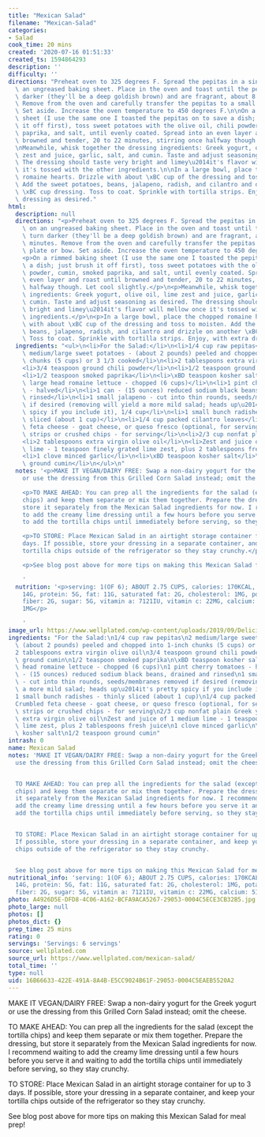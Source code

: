 ```yaml
---
title: "Mexican Salad"
filename: "Mexican-Salad"
categories:
- Salad
cook_time: 20 mins
created: '2020-07-16 01:51:33'
created_ts: 1594864293
description: ''
difficulty: ''
directions: "Preheat oven to 325 degrees F. Spread the pepitas in a single layer on\
  \ an ungreased baking sheet. Place in the oven and toast until the pepitas turn\
  \ darker (they'll be a deep goldish brown) and are fragrant, about 8 to 10 minutes.\
  \ Remove from the oven and carefully transfer the pepitas to a small plate or bow.\
  \ Set aside. Increase the oven temperature to 450 degrees F.\n\nOn a rimmed baking\
  \ sheet (I use the same one I toasted the pepitas on to save a dish; just brush\
  \ it off first), toss sweet potatoes with the olive oil, chili powder, cumin, smoked\
  \ paprika, and salt, until evenly coated. Spread into an even layer and roast until\
  \ browned and tender, 20 to 22 minutes, stirring once halfway though. Let cool slightly.\n\
  \nMeanwhile, whisk together the dressing ingredients: Greek yogurt, olive oil, lime\
  \ zest and juice, garlic, salt, and cumin. Taste and adjust seasoning as desired.\
  \ The dressing should taste very bright and limey\u2014it's flavor will mellow once\
  \ it's tossed with the other ingredients.\n\nIn a large bowl, place the chopped\
  \ romaine hearts. Drizzle with about \xBC cup of the dressing and toss to moisten.\
  \ Add the sweet potatoes, beans, jalapeno, radish, and cilantro and drizzle on another\
  \ \xBC cup dressing. Toss to coat. Sprinkle with tortilla strips. Enjoy, with extra\
  \ dressing as desired."
html:
  description: null
  directions: "<p>Preheat oven to 325 degrees F. Spread the pepitas in a single layer\
    \ on an ungreased baking sheet. Place in the oven and toast until the pepitas\
    \ turn darker (they'll be a deep goldish brown) and are fragrant, about 8 to 10\
    \ minutes. Remove from the oven and carefully transfer the pepitas to a small\
    \ plate or bow. Set aside. Increase the oven temperature to 450 degrees F.</p>\n\
    <p>On a rimmed baking sheet (I use the same one I toasted the pepitas on to save\
    \ a dish; just brush it off first), toss sweet potatoes with the olive oil, chili\
    \ powder, cumin, smoked paprika, and salt, until evenly coated. Spread into an\
    \ even layer and roast until browned and tender, 20 to 22 minutes, stirring once\
    \ halfway though. Let cool slightly.</p>\n<p>Meanwhile, whisk together the dressing\
    \ ingredients: Greek yogurt, olive oil, lime zest and juice, garlic, salt, and\
    \ cumin. Taste and adjust seasoning as desired. The dressing should taste very\
    \ bright and limey\u2014it's flavor will mellow once it's tossed with the other\
    \ ingredients.</p>\n<p>In a large bowl, place the chopped romaine hearts. Drizzle\
    \ with about \xBC cup of the dressing and toss to moisten. Add the sweet potatoes,\
    \ beans, jalapeno, radish, and cilantro and drizzle on another \xBC cup dressing.\
    \ Toss to coat. Sprinkle with tortilla strips. Enjoy, with extra dressing as desired.</p>\n"
  ingredients: "<ul>\n<li>For the Salad:</li>\n<li>1/4 cup raw pepitas</li>\n<li>2\
    \ medium/large sweet potatoes - (about 2 pounds) peeled and chopped into 1-inch\
    \ chunks (5 cups) or 3 1/3 cooked</li>\n<li>2 tablespoons extra virgin olive oil</li>\n\
    <li>3/4 teaspoon ground chili powder</li>\n<li>1/2 teaspoon ground cumin</li>\n\
    <li>1/2 teaspoon smoked paprika</li>\n<li>\xBD teaspoon kosher salt</li>\n<li>1\
    \ large head romaine lettuce - chopped (6 cups)</li>\n<li>1 pint cherry tomatoes\
    \ - halved</li>\n<li>1 can - (15 ounces) reduced sodium black beans, drained and\
    \ rinsed</li>\n<li>1 small jalapeno - cut into thin rounds, seeds/membranes removed\
    \ if desired (removing will yield a more mild salad; heads up\u2014it's pretty\
    \ spicy if you include it), 1/4 cup</li>\n<li>1 small bunch radishes - thinly\
    \ sliced (about 1 cup)</li>\n<li>1/4 cup packed cilantro leaves</li>\n<li>Crumbled\
    \ feta cheese - goat cheese, or queso fresco (optional, for serving)</li>\n<li>Tortilla\
    \ strips or crushed chips - for serving</li>\n<li>2/3 cup nonfat plain Greek yogurt</li>\n\
    <li>2 tablespoons extra virgin olive oil</li>\n<li>Zest and juice of 1 medium\
    \ lime - 1 teaspoon finely grated lime zest, plus 2 tablespoons fresh juice</li>\n\
    <li>1 clove minced garlic</li>\n<li>\xBD teaspoon kosher salt</li>\n<li>1/2 teaspoon\
    \ ground cumin</li>\n</ul>\n"
  notes: '<p>MAKE IT VEGAN/DAIRY FREE: Swap a non-dairy yogurt for the Greek yogurt
    or use the dressing from this Grilled Corn Salad instead; omit the cheese.</p>

    <p>TO MAKE AHEAD: You can prep all the ingredients for the salad (except the tortilla
    chips) and keep them separate or mix them together. Prepare the dressing, but
    store it separately from the Mexican Salad ingredients for now. I recommend waiting
    to add the creamy lime dressing until a few hours before you serve it and waiting
    to add the tortilla chips until immediately before serving, so they stay crunchy.</p>

    <p>TO STORE: Place Mexican Salad in an airtight storage container for up to 3
    days. If possible, store your dressing in a separate container, and keep your
    tortilla chips outside of the refrigerator so they stay crunchy.</p>

    <p>See blog post above for more tips on making this Mexican Salad for meal prep!</p>

    '
  nutrition: '<p>serving: 1(OF 6); ABOUT 2.75 CUPS, calories: 170KCAL, carbohydrates:
    14G, protein: 5G, fat: 11G, saturated fat: 2G, cholesterol: 1MG, potassium: 388MG,
    fiber: 2G, sugar: 5G, vitamin a: 7121IU, vitamin c: 22MG, calcium: 51MG, iron:
    1MG</p>

    '
image_url: https://www.wellplated.com/wp-content/uploads/2019/09/Delicious-Mexican-Salad-Recipe.jpg
ingredients: "For the Salad:\n1/4 cup raw pepitas\n2 medium/large sweet potatoes -\
  \ (about 2 pounds) peeled and chopped into 1-inch chunks (5 cups) or 3 1/3 cooked\n\
  2 tablespoons extra virgin olive oil\n3/4 teaspoon ground chili powder\n1/2 teaspoon\
  \ ground cumin\n1/2 teaspoon smoked paprika\n\xBD teaspoon kosher salt\n1 large\
  \ head romaine lettuce - chopped (6 cups)\n1 pint cherry tomatoes - halved\n1 can\
  \ - (15 ounces) reduced sodium black beans, drained and rinsed\n1 small jalapeno\
  \ - cut into thin rounds, seeds/membranes removed if desired (removing will yield\
  \ a more mild salad; heads up\u2014it's pretty spicy if you include it), 1/4 cup\n\
  1 small bunch radishes - thinly sliced (about 1 cup)\n1/4 cup packed cilantro leaves\n\
  Crumbled feta cheese - goat cheese, or queso fresco (optional, for serving)\nTortilla\
  \ strips or crushed chips - for serving\n2/3 cup nonfat plain Greek yogurt\n2 tablespoons\
  \ extra virgin olive oil\nZest and juice of 1 medium lime - 1 teaspoon finely grated\
  \ lime zest, plus 2 tablespoons fresh juice\n1 clove minced garlic\n\xBD teaspoon\
  \ kosher salt\n1/2 teaspoon ground cumin"
intrash: 0
name: Mexican Salad
notes: 'MAKE IT VEGAN/DAIRY FREE: Swap a non-dairy yogurt for the Greek yogurt or
  use the dressing from this Grilled Corn Salad instead; omit the cheese.


  TO MAKE AHEAD: You can prep all the ingredients for the salad (except the tortilla
  chips) and keep them separate or mix them together. Prepare the dressing, but store
  it separately from the Mexican Salad ingredients for now. I recommend waiting to
  add the creamy lime dressing until a few hours before you serve it and waiting to
  add the tortilla chips until immediately before serving, so they stay crunchy.


  TO STORE: Place Mexican Salad in an airtight storage container for up to 3 days.
  If possible, store your dressing in a separate container, and keep your tortilla
  chips outside of the refrigerator so they stay crunchy.


  See blog post above for more tips on making this Mexican Salad for meal prep!'
nutritional_info: 'serving: 1(OF 6); ABOUT 2.75 CUPS, calories: 170KCAL, carbohydrates:
  14G, protein: 5G, fat: 11G, saturated fat: 2G, cholesterol: 1MG, potassium: 388MG,
  fiber: 2G, sugar: 5G, vitamin a: 7121IU, vitamin c: 22MG, calcium: 51MG, iron: 1MG'
photo: A4926D5E-DFD8-4C06-A162-BCFA9ACA5267-29053-0004C5ECE3CB32B5.jpg
photo_large: null
photos: []
photos_dict: {}
prep_time: 25 mins
rating: 0
servings: 'Servings: 6 servings'
source: wellplated.com
source_url: https://www.wellplated.com/mexican-salad/
total_time: ''
type: null
uid: 16B66633-422E-491A-8A4B-E5CC9024B61F-29053-0004C5EAEB5520A2
---
```

MAKE IT VEGAN/DAIRY FREE: Swap a non-dairy yogurt for the Greek yogurt or use the dressing from this Grilled Corn Salad instead; omit the cheese.

TO MAKE AHEAD: You can prep all the ingredients for the salad (except the tortilla chips) and keep them separate or mix them together. Prepare the dressing, but store it separately from the Mexican Salad ingredients for now. I recommend waiting to add the creamy lime dressing until a few hours before you serve it and waiting to add the tortilla chips until immediately before serving, so they stay crunchy.

TO STORE: Place Mexican Salad in an airtight storage container for up to 3 days. If possible, store your dressing in a separate container, and keep your tortilla chips outside of the refrigerator so they stay crunchy.

See blog post above for more tips on making this Mexican Salad for meal prep!
